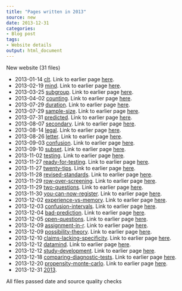 ```yaml
---
title: "Pages written in 2013"
source: new
date: 2013-12-31
categories:
- Blog post
tags:
- Website details
output: html_document
---
```

New website (31 files)

+ 2013-01-14 [clt](http://new.pmean.com/clt/). Link to earlier page [here](http://www.pmean.com/13/clt.html).  
+ 2013-02-19 [mind](http://new.pmean.com/mind/). Link to earlier page [here](http://www.pmean.com/13/mind.html).  
+ 2013-03-25 [subgroup](http://new.pmean.com/subgroup/). Link to earlier page [here](http://www.pmean.com/13/subgroup.html).  
+ 2013-04-02 [counting](http://new.pmean.com/counting/). Link to earlier page [here](http://www.pmean.com/13/counting.html).  
+ 2013-07-29 [duration](http://new.pmean.com/duration/). Link to earlier page [here](http://www.pmean.com/13/duration.html).  
+ 2013-07-29 [sample-size](http://new.pmean.com/sample-size/). Link to earlier page [here](http://www.pmean.com/13/sample-size.html).  
+ 2013-07-31 [predicted](http://new.pmean.com/predicted/). Link to earlier page [here](http://www.pmean.com/13/predicted.html).  
+ 2013-08-07 [secondary](http://new.pmean.com/secondary/). Link to earlier page [here](http://www.pmean.com/13/secondary.html).  
+ 2013-08-14 [legal](http://new.pmean.com/legal/). Link to earlier page [here](http://www.pmean.com/13/legal.html).  
+ 2013-08-26 [letter](http://new.pmean.com/letter/). Link to earlier page [here](http://www.pmean.com/13/letter.html).  
+ 2013-09-03 [confusion](http://new.pmean.com/confusion/). Link to earlier page [here](http://www.pmean.com/13/confusion.html).  
+ 2013-09-10 [subset](http://new.pmean.com/subset/). Link to earlier page [here](http://www.pmean.com/13/subset.html).  
+ 2013-11-02 [testing](http://new.pmean.com/testing/). Link to earlier page [here](http://www.pmean.com/13/testing.html).  
+ 2013-11-27 [ready-for-testing](http://new.pmean.com/ready-for-testing/). Link to earlier page [here](http://blog.pmean.com/ready-for-testing/).  
+ 2013-11-27 [twenty-tips](http://new.pmean.com/twenty-tips/). Link to earlier page [here](http://blog.pmean.com/twenty-tips/).  
+ 2013-11-28 [revised-standards](http://new.pmean.com/revised-standards/). Link to earlier page [here](http://blog.pmean.com/revised-standards/).  
+ 2013-11-29 [row-over-screening](http://new.pmean.com/row-over-screening/). Link to earlier page [here](http://blog.pmean.com/row-over-screening/).  
+ 2013-11-29 [two-questions](http://new.pmean.com/two-questions/). Link to earlier page [here](http://blog.pmean.com/two-questions/).  
+ 2013-11-30 [you-can-now-register](http://new.pmean.com/you-can-now-register/). Link to earlier page [here](http://blog.pmean.com/you-can-now-register/).  
+ 2013-12-02 [experience-vs-memory](http://new.pmean.com/experience-vs-memory/). Link to earlier page [here](http://blog.pmean.com/experience-vs-memory/).  
+ 2013-12-03 [confusion-intervals](http://new.pmean.com/confusion-intervals/). Link to earlier page [here](http://blog.pmean.com/confusion-intervals/).  
+ 2013-12-04 [bad-prediction](http://new.pmean.com/bad-prediction/). Link to earlier page [here](http://blog.pmean.com/bad-prediction/).  
+ 2013-12-05 [open-questions](http://new.pmean.com/open-questions/). Link to earlier page [here](http://blog.pmean.com/open-questions/).  
+ 2013-12-09 [assignment-in-r](http://new.pmean.com/assignment-in-r/). Link to earlier page [here](http://blog.pmean.com/assignment-in-r/).  
+ 2013-12-09 [possibility-theory](http://new.pmean.com/possibility-theory/). Link to earlier page [here](http://blog.pmean.com/possibility-theory/).  
+ 2013-12-10 [claims-lacking-specificity](http://new.pmean.com/claims-lacking-specificity/). Link to earlier page [here](http://blog.pmean.com/claims-lacking-specificity/).  
+ 2013-12-12 [datamind](http://new.pmean.com/datamind/). Link to earlier page [here](http://blog.pmean.com/datamind/).  
+ 2013-12-12 [study-development](http://new.pmean.com/study-development/). Link to earlier page [here](http://blog.pmean.com/study-development/).  
+ 2013-12-18 [comparing-diagnostic-tests](http://new.pmean.com/comparing-diagnostic-tests/). Link to earlier page [here](http://blog.pmean.com/comparing-diagnostic-tests/).  
+ 2013-12-20 [propensity-monte-carlo](http://new.pmean.com/propensity-monte-carlo/). Link to earlier page [here](http://blog.pmean.com/propensity-monte-carlo/).  
+ 2013-12-31 [2013](http://new.pmean.com/2013/).   


All files passed date and source quality checks

